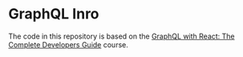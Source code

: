 # GraphQL Inro

The code in this repository is based on the
[GraphQL with React: The Complete Developers Guide](https://www.udemy.com/graphql-with-react-course/)
course.
